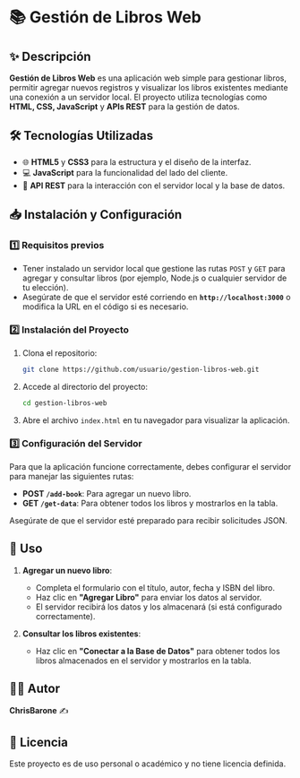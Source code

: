 # 📚 Gestión de Libros Web

## ✨ Descripción
**Gestión de Libros Web** es una aplicación web simple para gestionar libros, permitir agregar nuevos registros y visualizar los libros existentes mediante una conexión a un servidor local. El proyecto utiliza tecnologías como **HTML, CSS, JavaScript** y **APIs REST** para la gestión de datos.

## 🛠 Tecnologías Utilizadas
- 🌐 **HTML5** y **CSS3** para la estructura y el diseño de la interfaz.
- 💻 **JavaScript** para la funcionalidad del lado del cliente.
- 🔗 **API REST** para la interacción con el servidor local y la base de datos.

## 📥 Instalación y Configuración

### 1️⃣ Requisitos previos
- Tener instalado un servidor local que gestione las rutas `POST` y `GET` para agregar y consultar libros (por ejemplo, Node.js o cualquier servidor de tu elección).
- Asegúrate de que el servidor esté corriendo en **`http://localhost:3000`** o modifica la URL en el código si es necesario.

### 2️⃣ Instalación del Proyecto
1. Clona el repositorio:
    ```bash
    git clone https://github.com/usuario/gestion-libros-web.git
    ```

2. Accede al directorio del proyecto:
    ```bash
    cd gestion-libros-web
    ```

3. Abre el archivo `index.html` en tu navegador para visualizar la aplicación.

### 3️⃣ Configuración del Servidor
Para que la aplicación funcione correctamente, debes configurar el servidor para manejar las siguientes rutas:

- **POST `/add-book`**: Para agregar un nuevo libro.
- **GET `/get-data`**: Para obtener todos los libros y mostrarlos en la tabla.

Asegúrate de que el servidor esté preparado para recibir solicitudes JSON.

## 🚀 Uso

1. **Agregar un nuevo libro**:
   - Completa el formulario con el título, autor, fecha y ISBN del libro.
   - Haz clic en **"Agregar Libro"** para enviar los datos al servidor.
   - El servidor recibirá los datos y los almacenará (si está configurado correctamente).

2. **Consultar los libros existentes**:
   - Haz clic en **"Conectar a la Base de Datos"** para obtener todos los libros almacenados en el servidor y mostrarlos en la tabla.

## 👨‍💻 Autor
**ChrisBarone** ✍️

## 📜 Licencia
Este proyecto es de uso personal o académico y no tiene licencia definida.
